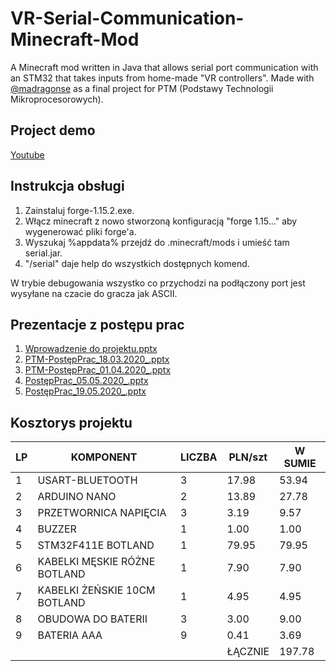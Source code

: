 # VR-Serial-Communication-Minecraft-Mod
A Minecraft mod written in Java that allows serial port communication with an STM32 that takes inputs from home-made "VR controllers". Made with [@madragonse](https://github.com/madragonse) as a final project for PTM (Podstawy Technologii Mikroprocesorowych).


## Project demo
[Youtube](https://www.youtube.com/watch?v=Tr7hH6reKyc&ab_channel=MateuszStelmasiak)

## Instrukcja obsługi
1. Zainstaluj forge-1.15.2.exe.
2. Włącz minecraft z nowo stworzoną konfiguracją "forge 1.15..." aby wygenerować pliki forge'a.
3. Wyszukaj %appdata% przejdź do .minecraft/mods i umieść tam serial.jar.
4. "/serial" daje help do wszystkich dostępnych komend.

W trybie debugowania wszystko co przychodzi na podłączony port jest wysyłane na czacie do gracza jak ASCII.

## Prezentacje z postępu prac
1. [Wprowadzenie do projektu.pptx](https://github.com/mateusz-stelmasiak/VR-Minecraft-Smartphone-Mod/files/12586339/Wprowadzenie.do.projektu.pptx)
2. [PTM-PostępPrac_18.03.2020_.pptx](https://github.com/mateusz-stelmasiak/VR-Minecraft-Smartphone-Mod/files/12586354/PTM-PostepPrac_18.03.2020_.pptx)
3. [PTM-PostępPrac_01.04.2020_.pptx](https://github.com/mateusz-stelmasiak/VR-Minecraft-Smartphone-Mod/files/12586353/PTM-PostepPrac_01.04.2020_.pptx)
4. [PostępPrac_05.05.2020_.pptx](https://github.com/mateusz-stelmasiak/VR-Minecraft-Smartphone-Mod/files/12586340/PostepPrac_05.05.2020_.pptx)
5. [PostępPrac_19.05.2020_.pptx](https://github.com/mateusz-stelmasiak/VR-Minecraft-Smartphone-Mod/files/12586345/PostepPrac_19.05.2020_.pptx)


## Kosztorys projektu
| LP 	| KOMPONENT                    	| LICZBA 	| PLN/szt 	| W SUMIE 	|
|----	|------------------------------	|--------	|---------	|---------	|
| 1  	| USART-BLUETOOTH              	| 3      	| 17.98   	| 53.94   	|
| 2  	| ARDUINO NANO                 	| 2      	| 13.89   	| 27.78   	|
| 3  	| PRZETWORNICA NAPIĘCIA        	| 3      	| 3.19    	| 9.57    	|
| 4  	| BUZZER                       	| 1      	| 1.00    	| 1.00    	|
| 5  	| STM32F411E BOTLAND           	| 1      	| 79.95   	| 79.95   	|
| 6  	| KABELKI MĘSKIE RÓŻNE BOTLAND 	| 1      	| 7.90    	| 7.90    	|
| 7  	| KABELKI ŻEŃSKIE 10CM BOTLAND 	| 1      	| 4.95    	| 4.95    	|
| 8  	| OBUDOWA DO BATERII           	| 3      	| 3.00    	| 9.00    	|
| 9	  | BATERIA AAA                  	| 9      	| 0.41    	| 3.69    	|
|    	|                              	|        	| ŁĄCZNIE 	| 197.78  	|
